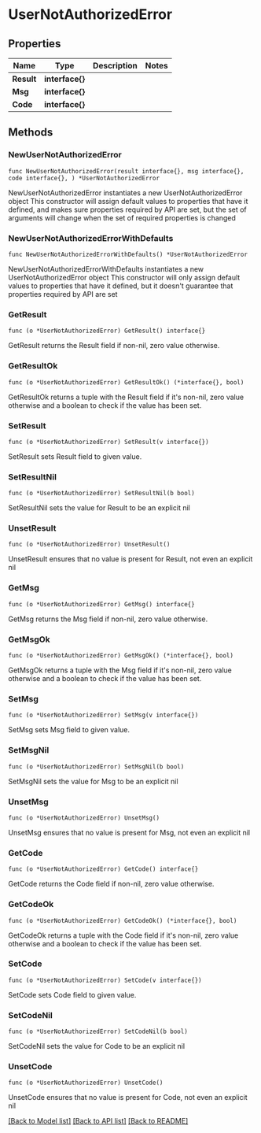 # UserNotAuthorizedError

## Properties

Name | Type | Description | Notes
------------ | ------------- | ------------- | -------------
**Result** | **interface{}** |  | 
**Msg** | **interface{}** |  | 
**Code** | **interface{}** |  | 

## Methods

### NewUserNotAuthorizedError

`func NewUserNotAuthorizedError(result interface{}, msg interface{}, code interface{}, ) *UserNotAuthorizedError`

NewUserNotAuthorizedError instantiates a new UserNotAuthorizedError object
This constructor will assign default values to properties that have it defined,
and makes sure properties required by API are set, but the set of arguments
will change when the set of required properties is changed

### NewUserNotAuthorizedErrorWithDefaults

`func NewUserNotAuthorizedErrorWithDefaults() *UserNotAuthorizedError`

NewUserNotAuthorizedErrorWithDefaults instantiates a new UserNotAuthorizedError object
This constructor will only assign default values to properties that have it defined,
but it doesn't guarantee that properties required by API are set

### GetResult

`func (o *UserNotAuthorizedError) GetResult() interface{}`

GetResult returns the Result field if non-nil, zero value otherwise.

### GetResultOk

`func (o *UserNotAuthorizedError) GetResultOk() (*interface{}, bool)`

GetResultOk returns a tuple with the Result field if it's non-nil, zero value otherwise
and a boolean to check if the value has been set.

### SetResult

`func (o *UserNotAuthorizedError) SetResult(v interface{})`

SetResult sets Result field to given value.


### SetResultNil

`func (o *UserNotAuthorizedError) SetResultNil(b bool)`

 SetResultNil sets the value for Result to be an explicit nil

### UnsetResult
`func (o *UserNotAuthorizedError) UnsetResult()`

UnsetResult ensures that no value is present for Result, not even an explicit nil
### GetMsg

`func (o *UserNotAuthorizedError) GetMsg() interface{}`

GetMsg returns the Msg field if non-nil, zero value otherwise.

### GetMsgOk

`func (o *UserNotAuthorizedError) GetMsgOk() (*interface{}, bool)`

GetMsgOk returns a tuple with the Msg field if it's non-nil, zero value otherwise
and a boolean to check if the value has been set.

### SetMsg

`func (o *UserNotAuthorizedError) SetMsg(v interface{})`

SetMsg sets Msg field to given value.


### SetMsgNil

`func (o *UserNotAuthorizedError) SetMsgNil(b bool)`

 SetMsgNil sets the value for Msg to be an explicit nil

### UnsetMsg
`func (o *UserNotAuthorizedError) UnsetMsg()`

UnsetMsg ensures that no value is present for Msg, not even an explicit nil
### GetCode

`func (o *UserNotAuthorizedError) GetCode() interface{}`

GetCode returns the Code field if non-nil, zero value otherwise.

### GetCodeOk

`func (o *UserNotAuthorizedError) GetCodeOk() (*interface{}, bool)`

GetCodeOk returns a tuple with the Code field if it's non-nil, zero value otherwise
and a boolean to check if the value has been set.

### SetCode

`func (o *UserNotAuthorizedError) SetCode(v interface{})`

SetCode sets Code field to given value.


### SetCodeNil

`func (o *UserNotAuthorizedError) SetCodeNil(b bool)`

 SetCodeNil sets the value for Code to be an explicit nil

### UnsetCode
`func (o *UserNotAuthorizedError) UnsetCode()`

UnsetCode ensures that no value is present for Code, not even an explicit nil

[[Back to Model list]](../README.md#documentation-for-models) [[Back to API list]](../README.md#documentation-for-api-endpoints) [[Back to README]](../README.md)



